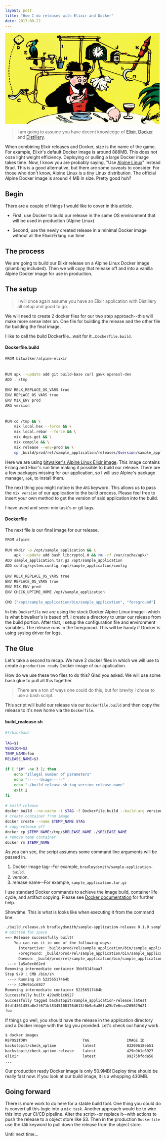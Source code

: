 ```yaml
---
layout: post
title: "How I do releases with Elixir and Docker"
date: 2017-09-22
---
```


![complicated](/images/rubenvent1.jpg)



> I am going to assume you have decent knowledge of [Elixir](https://elixir-lang.org/), [Docker](https://www.docker.com/) and [Distillery](https://hexdocs.pm/distillery/getting-started.html).


When combining Elixir releases and Docker, size is the name of the game.  For example, Elixir's default Docker image is around 888MB.  This does not ooze light weight efficiency.  Deploying or pulling a large Docker image takes time.
Now, I know you are probably saying, "Use [Alpine Linux](https://alpinelinux.org/)" instead Brad.  This is a good alternative, but there are some caveats to consider.  For those who don't know, Alpine Linux is a tiny Linux distribution.  The official Alpine Docker image is around 4 MB in size.  Pretty good huh? 

## Begin

There are a couple of things I would like to cover in this article.

* First, use Docker to build our release in the same OS environment that will be used in production (Alpine Linux)

* Second, use the newly created release in a minimal Docker image without all the Elixir/Erlang run time


## The process

We are going to build our Elixir release on a Alpine Linux Docker image (plumbing included).  Then we will copy that release off and into a vanilla Alpine Docker image for use in production.


## The setup

> I will once again assume you have an Elixir application with Distillery all setup and good to go.  


We will need to create 2 docker files for our two step approach--this will make more sense later on.  One file for building the release and the other file for building the final image.

I like to call the build Dockerfile...wait for it...`Dockerfile.build`. 


#### Dockerfile.build

```bash
FROM bitwalker/alpine-elixir


RUN apk --update add git build-base curl gawk openssl-dev
ADD . /tmp

ENV RELX_REPLACE_OS_VARS true
ENV REPLACE_OS_VARS true
ENV MIX_ENV prod
ARG version


RUN cd /tmp && \
    mix local.hex --force && \
    mix local.rebar --force && \
    mix deps.get && \
    mix compile && \
    mix release --env=prod && \
    cp _build/prod/rel/sample_application/releases/$version/sample_application.tar.gz /tmp/
```

Here we are using [bitwalker's Alpine Linux Elixir image](https://github.com/bitwalker/alpine-elixir).  This image contains Erlang and Elixir's run time making it possible to build our release.  There are a few packages missing for our application, so I will use Alpine's package manager, `apk`, to install them.

The next thing you might notice is the `ARG` keyword.  This allows us to pass the `mix version` of our application to the build process.   Please feel free to insert your own method to get the version of said application into the build.

I have used and seen: mix task's or git tags.


#### Dockerfile

The next file is our final image for our release.

```bash
FROM alpine

RUN mkdir -p /opt/sample_application && \
    apk --update add bash libcrypto1.0 && rm -rf /var/cache/apk/*
ADD sample_application.tar.gz /opt/sample_application
ADD config/system.config /opt/sample_application/config

ENV RELX_REPLACE_OS_VARS true
ENV REPLACE_OS_VARS true
ENV MIX_ENV prod
ENV CHECK_UPTIME_HOME /opt/sample_application

CMD ["/opt/sample_application/bin/sample_application", "foreground"]
```

In this `Dockerfile` we are using the stock Docker Alpine Linux image--which is what bitwalker's is based off.  I create a directory to untar our release from the build portion.  After that, I setup the configuration file and environment variables.
The release runs in the foreground.  This will be handy if Docker is using syslog driver for logs.

## The Glue

Let's take a second to recap.  We have 2 docker files in which we will use to create a `production ready` Docker image of our application.

How do we use these two files to do this?  Glad you asked.  We will use some bash glue to pull all this together.

>  There are a ton of ways one could do this, but for brevity I chose to use a bash script.  

This script will build our release via our `Dockerfile.build` and then copy the release to it's new home via the `Dockerfile`.


#### build_realease.sh

```bash
#!/bin/bash

TAG=$1
VERSION=$2
TEMP_NAME=foo
RELEASE_NAME=$3

if [ "$#" -ne 3 ]; then
	echo "Illegal number of parameters"
	echo "------Usage-----"
	echo "./build_release.sh tag version release-name"
	exit 2
fi

# build release
docker build --no-cache -t $TAG -f Dockerfile.build --build-arg version=0.1.0 .
# create container from image
docker create --name $TEMP_NAME $TAG
# copy release off
docker cp $TEMP_NAME:/tmp/$RELEASE_NAME ./$RELEASE_NAME
# remove temp container
docker rm $TEMP_NAME 
```

As you can see, the script assumes some command line arguments will be passed in.

1. Docker image tag--For example, `bradleydsmith/sample-application-build`.
2. version.
3. release name--For example, `sample_application.tar.gz` 

I use standard Docker commands to achieve the image build, container life cycle, and artifact copying.  Please see [Docker documentation](https://docs.docker.com/) for further help.

Showtime.  This is what is looks like when executing it from the command line.

```bash
./build_release.sh bradleydsmith/sample-application-release 0.1.0 sample_application.tar.gz
# omitted for space
==> Release successfully built!
    You can run it in one of the following ways:
      Interactive: _build/prod/rel/sample_application/bin/sample_application console
      Foreground: _build/prod/rel/sample_application/bin/sample_application foreground
      Daemon: _build/prod/rel/sample_application/bin/sample_application start
 ---> 1a5a0ec862ed
Removing intermediate container 3bbf8143aaa7
Step 9/9 : CMD /bin/sh
 ---> Running in 52256517464b
 ---> 429e9b1c6927
Removing intermediate container 52256517464b
Successfully built 429e9b1c6927
Successfully tagged backstopit/sample_application-release:latest
0fdf4361455a0e2f671bf83451081764613f0b9a6a86fa25b7e6ead265629d21
foo
```

If things go well, you should have the release in the application directory and a Docker image with the tag you provided.  Let's check our handy work.

```bash
$ docker images
REPOSITORY                         TAG                 IMAGE ID            CREATED             SIZE
backstopit/check_uptime            latest              03209618eb51        10 hours ago        50.9MB
backstopit/check_uptime-release    latest              429e9b1c6927        10 hours ago        430MB
elixir                             latest              99275bfdda58        3 days ago          888MB
...

```

Our production ready Docker image is only 50.9MB!  Deploy time should be really fast now.  If you look at our build image, it is a whopping 430MB.


## Going forward

There is more work to do here for a stable build tool.  One thing you could do is convert all this logic into a `mix task`.
Another approach would be to wire this into your CI/CD pipeline. Alter the script--or replace it--with actions to push the release to a object store like S3.  Then in the production `Dockerfile` use the `ADD` keyword to pull down the release from the object store.  

Until next time...
